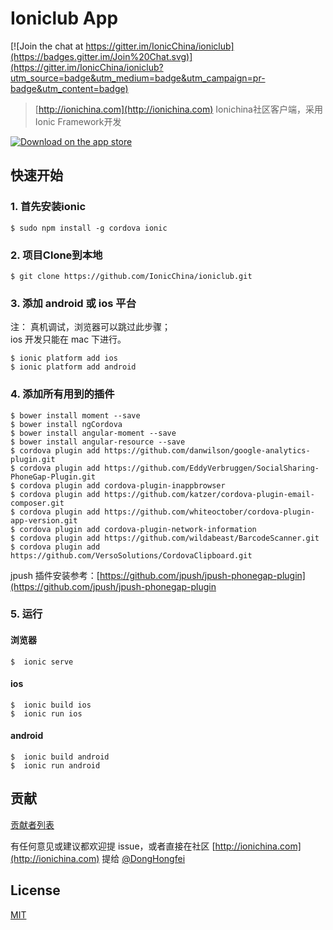 # Ioniclub App

[![Join the chat at https://gitter.im/IonicChina/ioniclub](https://badges.gitter.im/Join%20Chat.svg)](https://gitter.im/IonicChina/ioniclub?utm_source=badge&utm_medium=badge&utm_campaign=pr-badge&utm_content=badge)

> [http://ionichina.com](http://ionichina.com) Ionichina社区客户端，采用Ionic Framework开发

[![Download on the app store](https://devimages.apple.com.edgekey.net/app-store/marketing/guidelines/images/badge-download-on-the-app-store.svg)](https://itunes.apple.com/cn/app/id996999423)

## 快速开始

### 1. 首先安装ionic
    $ sudo npm install -g cordova ionic

### 2. 项目Clone到本地
    $ git clone https://github.com/IonicChina/ioniclub.git
    
### 3. 添加 android 或 ios 平台
注： 真机调试，浏览器可以跳过此步骤；  
 ios 开发只能在 mac 下进行。

    $ ionic platform add ios
    $ ionic platform add android

### 4. 添加所有用到的插件

    $ bower install moment --save
    $ bower install ngCordova
    $ bower install angular-moment --save
    $ bower install angular-resource --save
    $ cordova plugin add https://github.com/danwilson/google-analytics-plugin.git
    $ cordova plugin add https://github.com/EddyVerbruggen/SocialSharing-PhoneGap-Plugin.git
    $ cordova plugin add cordova-plugin-inappbrowser
    $ cordova plugin add https://github.com/katzer/cordova-plugin-email-composer.git
    $ cordova plugin add https://github.com/whiteoctober/cordova-plugin-app-version.git
    $ cordova plugin add cordova-plugin-network-information
    $ cordova plugin add https://github.com/wildabeast/BarcodeScanner.git
    $ cordova plugin add https://github.com/VersoSolutions/CordovaClipboard.git

jpush 插件安装参考：[https://github.com/jpush/jpush-phonegap-plugin](https://github.com/jpush/jpush-phonegap-plugin 

### 5. 运行
#### 浏览器
    $  ionic serve
#### ios    
    $  ionic build ios
    $  ionic run ios
#### android
    $  ionic build android
    $  ionic run android
  

## 贡献
[贡献者列表](https://github.com/IonicChina/ioniclub/graphs/contributors)

有任何意见或建议都欢迎提 issue，或者直接在社区 [http://ionichina.com](http://ionichina.com) 提给 [@DongHongfei](http://ionichina.com/user/DongHongfei)

## License
[MIT](LICENSE)

